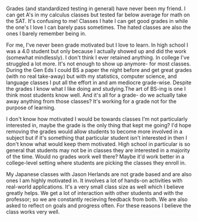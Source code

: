Grades (and standardized testing in general) have never been my friend. I can get A's in my calculus classes but
tested far below average for math on the SAT. It's confusing to me! Classes I hate I can get good grades in while
the one's I love I can barely pass sometimes. The hated classes are also the ones I barely remember being in.

For me, I've never been grade motivated but I love to learn. In high school I was a 4.0 student but only because I
actually showed up and did the work (somewhat mindlessly). I don't think I ever retained anything. In college I've struggled
a lot more. It's not enough to show up anymore- for most classes. During the Gen Eds I could BS a paper the night
before and get great grades (with no real take-away) but with my statistics, computer science, and language classes
I put all the effort in and am mediocre grade-wise. Despite the grades I know what I like doing and studying.The art of
BS-ing is one I think most students know well. And it's all for a grade- do we actually take away anything from those
classes? It's working for a grade not for the purpose of learning.

I don't know how motivated I would be towards classes I'm not particularly interested in, maybe the grade is the only thing
that kept me going? I'd hope removing the grades would allow students to become more involved in a subject but if it's
something that particular student isn't interested in then I don't know what would keep them motivated. High school in
particular is so general that students may not be in classes they are interested in a majority of the time. Would no grades
work well there? Maybe it'd work better in a college-level setting where students are picking the classes they enroll in.

My Japanese classes with Jason Herlands are not grade based and are also ones I am highly motivated in. It involves a lot of
hands-on activities with real-world applications. It's a very small class size as well which I believe greatly helps. We get
a lot of interaction with other students and with the professor; so we are constantly recieving feedback from both. We are
also asked to reflect on goals and progress often. For these reasons I believe the class works very well.
